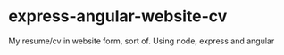 # express-angular-website-cv
My resume/cv in website form, sort of.  Using node, express and angular
